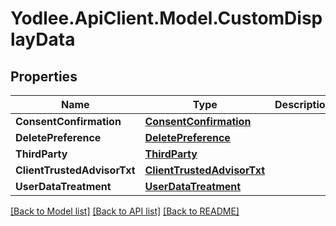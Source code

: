 # Yodlee.ApiClient.Model.CustomDisplayData

## Properties

Name | Type | Description | Notes
------------ | ------------- | ------------- | -------------
**ConsentConfirmation** | [**ConsentConfirmation**](ConsentConfirmation.md) |  | 
**DeletePreference** | [**DeletePreference**](DeletePreference.md) |  | 
**ThirdParty** | [**ThirdParty**](ThirdParty.md) |  | 
**ClientTrustedAdvisorTxt** | [**ClientTrustedAdvisorTxt**](ClientTrustedAdvisorTxt.md) |  | 
**UserDataTreatment** | [**UserDataTreatment**](UserDataTreatment.md) |  | 

[[Back to Model list]](../README.md#documentation-for-models) [[Back to API list]](../README.md#documentation-for-api-endpoints) [[Back to README]](../README.md)

